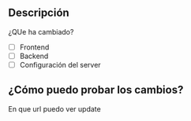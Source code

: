 ## Descripción
¿QUe ha cambiado?

- [ ] Frontend
- [ ] Backend
- [ ] Configuración del server

## ¿Cómo puedo probar los cambios?
En que url puedo ver update
